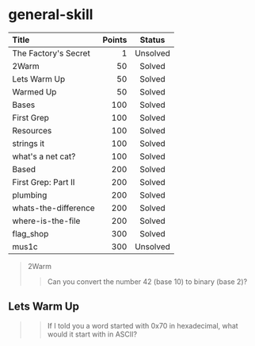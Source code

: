 # general-skill

Title				|Points	|Status
:---				|---:	|:---:
The Factory's Secret|  1	|Unsolved	
2Warm				| 50	|Solved
Lets Warm Up		| 50	|Solved
Warmed Up			| 50	|Solved
Bases				|100	|Solved
First Grep			|100	|Solved
Resources			|100	|Solved
strings it			|100	|Solved
what's a net cat?	|100	|Solved
Based				|200	|Solved
First Grep: Part II |200	|Solved
plumbing			|200	|Solved
whats-the-difference|200	|Solved
where-is-the-file	|200	|Solved
flag_shop			|300	|Solved
mus1c				|300	|Unsolved

> 2Warm
>> Can you convert the number 42 (base 10) to binary (base 2)? 

## Lets Warm Up
>> If I told you a word started with 0x70 in hexadecimal, what would it start with in ASCII? 

